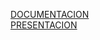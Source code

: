 [DOCUMENTACION](https://docs.google.com/document/d/1rRO03XvrpgeM_l2GgF08M1mCavjevqZ89-nTvHXqqcQ/edit?usp=sharing)  
[PRESENTACION](https://drive.google.com/file/d/11By9gnt4Lzkxxks6Qvu4lKeWC7FKSz-U/view?usp=sharing)
